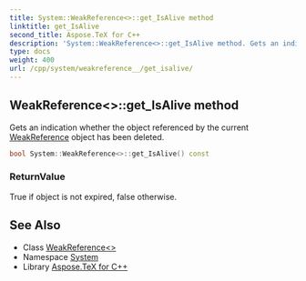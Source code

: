 ```yaml
---
title: System::WeakReference<>::get_IsAlive method
linktitle: get_IsAlive
second_title: Aspose.TeX for C++
description: 'System::WeakReference<>::get_IsAlive method. Gets an indication whether the object referenced by the current WeakReference object has been deleted in C++.'
type: docs
weight: 400
url: /cpp/system/weakreference__/get_isalive/
---
```

## WeakReference<>::get_IsAlive method


Gets an indication whether the object referenced by the current [WeakReference](../../weakreference/) object has been deleted.

```cpp
bool System::WeakReference<>::get_IsAlive() const
```


### ReturnValue

True if object is not expired, false otherwise.

## See Also

* Class [WeakReference<>](../)
* Namespace [System](../../)
* Library [Aspose.TeX for C++](../../../)
